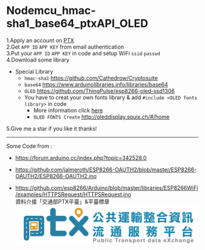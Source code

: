 # Nodemcu_hmac-sha1_base64_ptxAPI_OLED
1.Apply an account on [PTX](https://ptx.transportdata.tw/PTX/)  
2.Get `APP ID` `APP KEY` from email authentication  
3.Put your `APP ID` `APP KEY` in code and setup WiFi `ssid` `passwd`  
4.Download some library
  * Special Library  
    * `hmac-sha1` https://github.com/Cathedrow/Cryptosuite  
    * `base64` https://www.arduinolibraries.info/libraries/base64  
    * `OLED` https://github.com/ThingPulse/esp8266-oled-ssd1306  
    * You have to creat your own fonts library & add `#include <OLED fonts library>` in code
      * More information click [here](https://github.com/ThingPulse/esp8266-oled-ssd1306)
      * `OLED FONTS Create` http://oleddisplay.squix.ch/#/home

5.Give me a star if you like it thanks!  
***
Some Code from :  
* https://forum.arduino.cc/index.php?topic=342528.0  
- https://github.com/jalmeroth/ESP8266-OAUTH2/blob/master/ESP8266-OAUTH2/ESP8266-OAUTH2.ino  
* https://github.com/esp8266/Arduino/blob/master/libraries/ESP8266WiFi/examples/HTTPSRequest/HTTPSRequest.ino  
資料介接「交通部PTX平臺」&平臺標章![PTX LOGO](https://github.com/kenwang92/Nodemcu_hmac-sha1_base64_ptxAPI/blob/master/PTX_LOGO.png)
